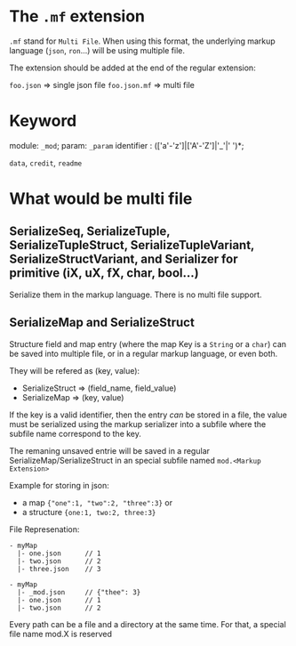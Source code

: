 # The `.mf` extension

`.mf` stand for `Multi File`.
When using this format, the underlying markup language (`json`, `ron`...) will be using multiple file.

The extension should be added at the end of the regular extension:

`foo.json` => single json file
`foo.json.mf` => multi file

# Keyword


module: `_mod`;
param: `_param`
identifier : (['a'-'z']|['A'-'Z']|'_'|' ')*;

`data`, `credit`, `readme`

# What would be multi file




## SerializeSeq, SerializeTuple, SerializeTupleStruct, SerializeTupleVariant, SerializeStructVariant, and Serializer for primitive (iX, uX, fX, char, bool...)

Serialize them in the markup language.
There is no multi file support.

## SerializeMap and SerializeStruct

Structure field and map entry (where the map Key is a `String` or a `char`) can be saved into multiple file, or in a regular markup language, or even both.

They will be refered as (key, value):
- SerializeStruct => (field_name, field_value)
- SerializeMap => (key, value)

If the key is a valid identifier, then the entry *can* be stored in a file, the value must be serialized using the markup serializer into a subfile where the subfile name correspond to the key.

The remaning unsaved entrie will be saved in a regular SerializeMap/SerializeStruct in an special subfile named `mod.<Markup Extension>`

Example for storing in json:

- a map `{"one":1, "two":2, "three":3}`
or
- a structure `{one:1, two:2, three:3}`

File Represenation:

```
- myMap
  |- one.json      // 1
  |- two.json      // 2
  |- three.json    // 3
```

```
- myMap
  |- _mod.json     // {"thee": 3}
  |- one.json      // 1
  |- two.json      // 2
```










Every path can be a file and a directory at the same time.
For that, a special file name mod.X is reserved
